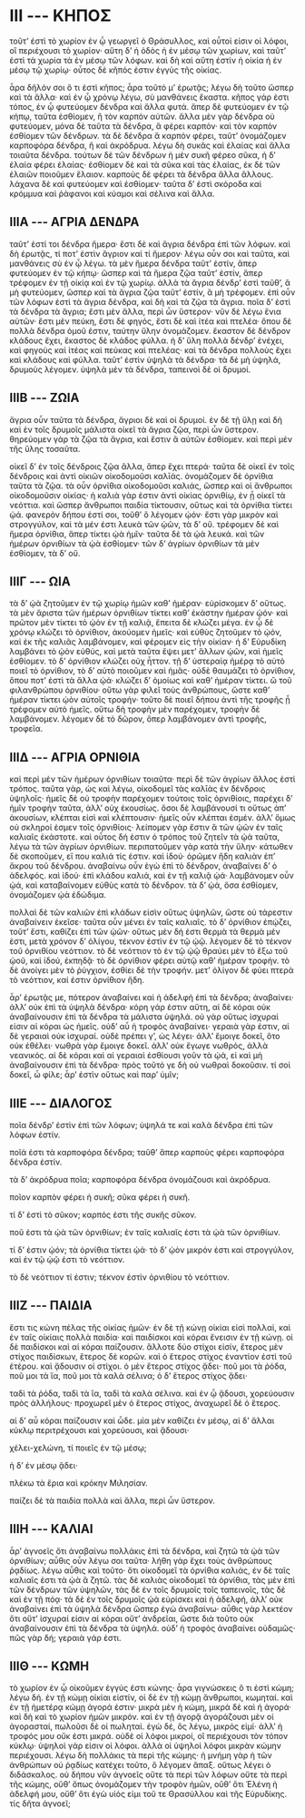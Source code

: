 
# III --- ΚΗΠΟΣ

τοῦτ’ ἐστὶ τὸ χωρίον ἐν ᾧ γεωργεῖ ὁ Θράσυλλος, καὶ οὗτοί εἰσιν οἱ λόφοι, οἳ περιέχουσι τὸ χωρίον· αὕτη δ’ ἡ ὁδὸς ἡ ἐν μέσῳ τῶν χωρίων, καὶ ταῦτ’ ἐστὶ  τὰ χωρία τὰ ἐν μέσῳ τῶν λόφων. καὶ δὴ καὶ αὕτη ἐστὶν ἡ οἰκία ἡ ἑν μέσῳ τῷ χωρίῳ· οὗτος δὲ κῆπός ἐστιν ἐγγὺς τῆς οἰκίας.

ἆρα δῆλόν σοι ὅ τι ἐστὶ κῆπος; ἆρα τοῦτό μ’ ἐρωτᾷς; λέγω δὴ τοῦτο ὥσπερ καὶ τὰ ἄλλα· καὶ ἐν ᾧ χρόνῳ λέγω, σὺ μανθάνεις ἕκαστα. κῆπος γάρ ἐστι τόπος, ἐν ᾧ φυτεύομεν δένδρα καὶ ἄλλα φυτά. ἅπερ δὲ φυτεύομεν ἐν τῷ κήπῳ, ταῦτα ἐσθίομεν, ἢ τὸν καρπὸν αὐτῶν. ἄλλα μὲν γὰρ δένδρα οὐ φυτεύομεν, μόνα δὲ ταῦτα τὰ δένδρα, ἃ φέρει καρπόν· καὶ τὸν καρπὸν ἐσθίομεν τῶν δένδρων. τὰ δὲ δένδρα ἃ καρπὸν φέρει, ταῦτ’ ὀνομάζομεν καρποφόρα δένδρα, ἢ καὶ ἀκρόδρυα. λέγω δὴ συκᾶς καὶ ἐλαίας καὶ ἄλλα τοιαῦτα δένδρα. τούτων δὲ τῶν δένδρων ἡ μὲν συκῆ φέρεο σῦκα, ἡ δ’ ἐλαία φέρει ἐλαίας· ἐσθίομεν δὲ καὶ τὰ σῦκα καὶ τὰς ἐλαίας, ἐκ δὲ τῶν ἐλαιῶν ποιοῦμεν ἔλαιον. καρποὺς δὲ φέρει τὰ δένδρα ἄλλα ἄλλους. λάχανα δὲ καὶ φυτεύομεν καὶ ἐσθίομεν· ταῦτα δ’ ἐστὶ σκόροδα καὶ κρόμμυα καὶ ῥάφανοι καὶ κύαμοι καὶ σέλινα καὶ ἄλλα.

## IIIΑ --- ΑΓΡΙΑ ΔΕΝΔΡΑ

ταῦτ’ ἐστί τοι δένδρα ἥμερα· ἔστι δὲ καὶ ἄγρια δένδρα ἐπὶ τῶν λόφων. καὶ δὴ ἐρωτᾷς, τί ποτ’ ἐστὶν ἄγριον καὶ τί ἥμερον· λέγω οὖν σοι καὶ ταῦτα, καὶ μανθάνεις σὺ ἐν ᾧ λέγω. τὰ μὲν ἥμερα δένδρα ταῦτ’ ἐστίν, ἅπερ φυτεύομεν ἐν τῷ κήπῳ· ὥσπερ καὶ τὰ ἥμερα ζῷα ταῦτ’ ἐστίν, ἅπερ τρέφομεν ἐν τῇ οἰκίᾳ καὶ ἐν τῷ χωρίῳ. ἀλλὰ τὰ ἄγρια δένδρ’ ἐστὶ ταῦθ’, ἃ μὴ φυτεύομεν, ὥσπερ καὶ τὰ ἄγρια ζῷα ταῦτ’ ἐστίν, ἃ μὴ τρέφομεν. ἐπὶ οὖν τῶν λόφων ἐστὶ τὰ ἄγρια δένδρα, καὶ δὴ καὶ τὰ ζῷα τὰ ἄγρια. ποῖα  δ’ ἐστὶ τὰ δένδρα τὰ ἄγρια; ἔστι μὲν ἄλλα, περὶ ὧν ὕστερον· νῦν δὲ λέγω ἔνια αὐτῶν· ἔστι μὲν πεύκη, ἔστι δὲ φηγός, ἔστι δὲ καὶ ἰτέα καὶ πτελέα· ὅπου δὲ πολλὰ δένδρα ὁμοῦ ἐστιν, ταύτην ὕλην ὀνομάζομεν. ἕκαστον δὲ δένδρον κλάδους ἔχει, ἕκαστος δὲ κλάδος φύλλα. ἡ δ’ ὕλη πολλὰ δένδρ’ ἐνέχει, καὶ φηγοὺς καὶ ἰτέας καὶ πεύκας καὶ πτελέας· καὶ τὰ δένδρα πολλοὺς ἔχει καὶ κλάδους καὶ φύλλα. ταῦτ’ ἐστὶν ὑψηλὰ τὰ δένδρα· τὰ δὲ μὴ ὑψηλά, δρυμοὺς λέγομεν. ὑψηλὰ μὲν τὰ δένδρα, ταπεινοὶ δὲ οἱ δρυμοί.

## IIIΒ --- ΖΩΙΑ

ἄγρια οὖν ταῦτα τὰ δένδρα, ἄγριοι δὲ καὶ οἱ δρυμοί. ἐν δὲ τῇ ὕλῃ καὶ δὴ καὶ ἐν τοῖς δρυμοῖς μάλιστα οἰκεῖ τὰ ἄγρια ζῷα, περὶ ὧν ὕστερον. θηρεύομεν γὰρ τὰ ζῷα τὰ ἄγρια, καὶ ἔστιν ἃ αὐτῶν ἐσθίομεν. καὶ περὶ μὲν τῆς ὕλης τοσαῦτα.

οἰκεῖ δ’ ἐν τοῖς δένδροις ζῷα ἄλλα, ἅπερ ἔχει πτερά· ταῦτα δὲ οἰκεῖ ἐν τοῖς δένδροις καὶ ἀντὶ οἰκιῶν οἰκοδομοῦσι καλῑάς. ὀνομάζομεν δὲ ὀρνίθια ταῦτα τὰ ζῷα. τὰ οὖν ὀρνίθια οἰκοδομοῦσι καλιάς, ὥσπερ καὶ οἱ ἄνθρωποι οἰκοδομοῦσιν οἰκίας· ἡ καλιὰ γὰρ ἐστιν ἀντὶ οἰκίας ὀρνιθίῳ, ἐν ᾗ οἰκεῖ τὰ νεόττια. καὶ ὥσπερ ἄνθρωποι παιδία τίκτουσιν, οὕτως καὶ τὰ ὀρνίθια τίκτει ᾠά. φανερὸν δήπου ἐστί σοι, τοῦθ’ ὃ λέγομεν ᾠόν· ἔστι γὰρ μικρὸν καὶ στρογγύλον, καὶ τὰ μέν ἐστι λευκὰ τῶν ᾠῶν, τὰ δ’ οὔ. τρέφομεν δὲ καὶ ἥμερα ὀρνίθια, ἅπερ τίκτει ᾠὰ ἡμῖν· ταῦτα δὲ τὰ ᾠὰ λευκά. καὶ τῶν ἡμέρων ὀρνιθίων τὰ ᾠὰ ἐσθίομεν· τῶν δ’ ἀγρίων ὀρνιθίων τὰ μὲν ἐσθίομεν, τὰ δ’ οὔ.

## IIIΓ --- ΩΙΑ

τὰ δ’ ᾠὰ ζητοῦμεν ἐν τῷ χωρίῳ ἡμῶν καθ’ ἡμέραν· εὑρίσκομεν δ’ οὕτως. τὰ μὲν ἄριστα τῶν ἡμέρων ὀρνιθίων τίκτει καθ’ ἑκάστην ἡμέραν ᾠόν· καὶ πρῶτον μὲν τίκτει τὸ ᾠὸν ἐν τῇ καλιᾷ, ἔπειτα δὲ κλώζει μέγα. ἐν ᾧ δὲ χρόνῳ κλώζει τὸ ὀρνίθιον, ἀκούομεν ἡμεῖς· καὶ εὐθὺς ζητοῦμεν τὸ ᾠόν, καὶ ἐκ τῆς καλιᾶς λαμβάνομεν, καὶ φέρομεν εἰς τὴν οἰκίαν· ἡ δ’ Εὐρυδίκη λαμβάνει τὸ ᾠὸν εὐθύς, καὶ μετὰ ταῦτα ἕψει μετ’ ἄλλων ᾠῶν, καὶ ἡμεῖς ἐσθίομεν. τὸ δ’ ὀρνίθιον κλώζει οὐχ ἧττον. τῇ δ’ ὑστεραίᾳ ἡμέρᾳ τὸ αὐτὸ ποιεῖ τὸ ὀρνίθιον, τὸ δ’ αὐτὸ ποιοῦμεν καὶ ἡμᾶς· οὐδὲ θαυμάζει τὸ ὀρνίθιον, ὅπου ποτ’ ἐστὶ τὰ ἄλλα ᾠά· κλώζει δ’ ὁμοίως καὶ καθ’ ἡμέραν τίκτει. ὢ τοῦ φιλανθρώπου ὀρνιθίου· οὕτω γὰρ φιλεῖ τοὺς ἀνθρώπους, ὥστε καθ’ ἡμέραν τίκτει ᾠὸν αὐτοῖς τροφήν· τοῦτο δὲ ποιεῖ δήπου ἀντὶ τῆς τροφῆς ᾗ τρέφομεν αὐτὸ ἡμεῖς. οὕτω δὴ τροφὴν μὲν παρέχομεν, τροφὴν δὲ λαμβάνομεν. λέγομεν δὲ τὸ δῶρον, ὅπερ λαμβάνομεν ἀντὶ τροφῆς, τροφεῖα.

## IIIΔ --- ΑΓΡΙΑ ΟΡΝΙΘΙΑ

καὶ περὶ μὲν τῶν ἡμέρων ὀρνιθίων τοιαῦτα· περὶ δὲ τῶν ἀγρίων ἄλλος ἐστὶ τρόπος. ταῦτα γὰρ, ὡς καὶ λέγω, οἰκοδομεῖ τὰς καλῑὰς ἐν δένδροις ὑψηλοῖς· ἡμεῖς δὲ οὐ τροφὴν παρέχομεν τούτοις τοῖς ὀρνιθίοις, παρέχει δ’ ἡμῖν τροφὴν ταῦτα, ἀλλ’ οὐχ ἑκουσίως. ὅσοι δὲ λαμβάνουσί τι οὕτως ἀπ’ ἀκουσίων, κλέπται εἰσὶ καὶ κλέπτουσιν· ἡμεῖς οὖν κλέπται ἐσμέν. ἀλλ’ ὅμως οὐ σκληροί ἐσμεν τοῖς ὀρνιθίοις· λείπομεν γὰρ  ἔστιν ἃ τῶν ᾠῶν ἐν ταῖς καλιαῖς ἑκάστοτε. καὶ οὗτος δή ἐστιν ὁ τρόπος τοῦ ζητεῖν τὰ ᾠὰ ταῦτα, λέγω τὰ τῶν ἀγρίων ὀρνιθίων. περιπατοῦμεν γὰρ κατὰ τὴν ὕλην· κάτωθεν δὲ σκοποῦμεν, εἴ που καλιά τίς ἐστιν. καὶ ἰδού· ὁρῶμεν ἤδη καλιὰν ἐπ’ ἄκρου τοῦ δένδρου. ἀναβαίνω οὖν ἐγὼ ἐπὶ τὸ δένδρον, ἀναβαίνει δ’ ὁ ἀδελφός. καὶ ἰδού· ἐπὶ κλάδου καλιά, καὶ ἐν τῇ καλιᾷ ᾠά· λαμβάνομεν οὖν ᾠά, καὶ καταβαίνομεν εὐθὺς κατὰ τὸ δένδρον. τὰ δ’ ᾠά, ὅσα ἐσθίομεν, ὀνομάζομεν ᾠὰ ἐδώδιμα.

πολλαὶ δὲ τῶν καλιῶν ἐπὶ κλάδων εἰσὶν οὕτως ὑψηλῶν, ὥστε οὐ τάρεστιν ἀναβαίνειν ἐκεῖσε· ταῦτα οὖν μένει ἐν ταῖς καλιαῖς. τὸ δ’ ὀρνίθιον ἐπῴζει, τοῦτ’ ἔστι, καθίζει ἐπὶ τῶν ᾠῶν· οὕτως μὲν δή ἐστι θερμὰ τὰ θερμὰ μέν ἐστι, μετὰ χρόνον δ’ ὀλίγου, τέκνον ἐστὶν ἐν τῷ ᾠῷ. λέγομεν δὲ τὸ τέκνον τοῦ ὀρνιθίου νεόττιον. τὸ δὲ νεόττιον τὸ ἐν τῷ ᾠῷ θραύει μὲν τὸ ἔξω τοῦ ᾠοῦ, καὶ ἰδού, ἐκπηδᾷ· τὸ δὲ ὀρνίθιον φέρει αὐτῷ καθ’ ἡμέραν τροφήν. τὸ δὲ ἀνοίγει μὲν τὸ ῥύγχιον, ἐσθίει δὲ τὴν τροφήν. μετ’ ὀλίγον δὲ φύει πτερὰ τὸ νεόττιον, καί ἐστιν ὀρνίθιον ἤδη.

ἆρ’ ἐρωτᾷς με, πότερον ἀναβαίνει καὶ ἡ ἀδελφὴ ἐπὶ τὰ δένδρα; ἀναβαίνει· ἀλλ’ οὐκ ἐπὶ τὰ ὑψηλὰ δένδρα· κόρη γάρ ἐστιν αὕτη, αἱ δὲ κόραι οὐκ ἀναβαίνουσιν ἐπὶ τὰ δένδρα τὰ μάλιστα ὑψηλά. οὐ γὰρ οὕτως ἰσχυραί εἰσιν αἱ κόραι ὡς ἡμεῖς. οὐδ’ αὖ ἡ τροφὸς ἀναβαίνει· γεραιὰ γὰρ ἐστιν, αἱ δὲ γεραιαὶ οὐκ ἰσχυραί. οὐδὲ πρέπει γ’, ὡς λέγει· ἀλλ’ ἔμοιγε δοκεῖ, ὅτο οὐκ ἐθέλει· νωθρὰ γὰρ ἔμοιγε δοκεῖ. ἀλλ’ οὐκ ἔγωγε νωθρός, ἀλλὰ νεανικός. αἱ δὲ κόραι καὶ αἱ γεραιαὶ ἐσθίουσι γοῦν τὰ ᾠά, εἰ καὶ μὴ ἀναβαίνουσιν ἐπὶ τὰ δένδρα· πρὸς τοῦτό γε δὴ οὐ νωθραὶ δοκοῦσιν. τί σοὶ δοκεῖ, ὦ φίλε; ἆρ’ ἐστὶν οὕτως καὶ παρ’ ὑμῖν;

## IIIΕ --- ΔΙΑΛΟΓΟΣ

ποῖα δένδρ’ ἐστὶν ἐπὶ τῶν λόφων; ὑψηλά τε καὶ καλὰ δένδρα ἐπὶ τῶν λόφων ἐστίν.

ποῖά ἐστι τὰ καρποφόρα δένδρα; ταῦθ’ ἅπερ καρποὺς φέρει καρποφόρα δένδρα ἐστίν.

τὰ δ’ ἀκρόδρυα ποῖα; καρποφόρα δένδρα ὀνομάζουσι καὶ ἀκρόδρυα.

ποῖον καρπὸν φέρει ἡ συκῆ; σῦκα φέρει ἡ συκῆ.

τί δ’ ἐστὶ τὸ σῦκον; καρπός ἐστι τῆς συκῆς σῦκον.

ποῦ ἐστι τὰ ᾠὰ τῶν ὀρνιθίων; ἐν ταῖς καλιαῖς ἐστι τὰ ᾠὰ τῶν ὀρνιθίων.

τί δ’ ἐστιν ᾠόν; τὰ ὀρνίθια τίκτει ᾠά· τὸ δ’ ᾠὸν μικρόν ἐστι καὶ στρογγύλον, καὶ ἐν τῷ ᾠῷ ἐστι τὸ νεόττιον.

τὸ δὲ νεόττιον τί ἐστιν; τέκνον ἐστὶν ὀρνιθίου τὸ νεόττιον.

## IIIΖ --- ΠΑΙΔΙΑ

ἔστι τις κώνη πέλας τῆς οἰκίας ἡμῶν· ἐν δὲ τῇ κώνῃ οἰκίαι εἰσὶ πολλαί, καὶ ἐν ταῖς οἰκίαις πολλὰ παιδία· καὶ παιδίσκοι καὶ κόραι ἔνεισιν ἐν τῇ κώνῃ. οἱ δὲ παιδίσκοι καὶ αἱ κόραι παίζουσιν. ἄλλοτε δύο στίχοι εἰσίν, ἕτερος μὲν στίχος παιδίσκων, ἕτερος δὲ κορῶν. καὶ ὁ ἕτερος στίχος ἐναντίον ἐστὶ τοῦ ἑτέρου. καὶ ᾄδουσιν οἱ στίχοι. ὁ μὲν ἕτερος στίχος ᾄδει· ποῦ μοι τὰ ῥόδα, ποῦ μοι τὰ ἴα, ποῦ μοι τὰ καλὰ σέλινα; ὁ δ’ ἕτερος στίχος ᾄδει·

ταδὶ τὰ ῥόδα, ταδὶ τὰ ἴα, ταδὶ τὰ καλὰ σέλινα. καὶ ἐν ᾧ ᾄδουσι, χορεύουσιν πρὸς ἀλλήλους· προχωρεῖ μὲν ὁ ἕτερος στίχος, ἀναχωρεῖ δὲ ὁ ἕτερος.

αἱ δ’ αὖ κόραι παίζουσιν καὶ ὧδε. μία μὲν καθίζει ἐν μέσῳ, αἱ δ’ ἄλλαι κύκλῳ περιτρέχουσι καὶ χορεύουσι, καὶ ᾄδουσι·

χέλει-χελώνη, τί ποιεῖς ἐν τῷ μέσῳ;

ἡ δ’ ἐν μέσῳ ᾄδει·

πλέκω τὰ ἔρια καὶ κρόκην Μιλησίαν.

παίζει δὲ τὰ παιδία πολλὰ καὶ ἄλλα, περὶ ὧν ὕστερον.

## IIIΗ --- ΚΑΛΙΑΙ

ἆρ’ ἀγνοεῖς ὅτι ἀναβαίνω πολλάκις ἐπὶ τὰ δένδρα, καὶ ζητῶ τὰ ᾠὰ τῶν ὀρνιθίων; αὖθις οὖν λέγω σοι ταῦτα· λήθη γὰρ ἔχει τοὺς ἀνθρώπους ῥᾳδίως. λέγω αὖθις καὶ τοῦτο· ὅτι οἰκοδομεῖ τὰ ὀρνίθια καλιάς, ἐν δὲ ταῖς καλιαῖς ἐστι τὰ ᾠὰ ἃ ζητῶ. τὰς δὲ καλιὰς οἰκοδομεῖ τὰ ὀρνίθια, τὰς μὲν ἐπὶ τῶν δένδρων τῶν ὑψηλῶν, τὰς δὲ ἐν τοῖς δρυμοῖς τοῖς ταπεινοῖς, τὰς δὲ καὶ ἐν τῇ πόᾳ· τὰ δὲ ἐν τοῖς δρυμοῖς ᾠὰ εὑρίσκει καὶ ἡ ἀδελφή, ἀλλ’ οὐκ ἀναβαίνει ἐπὶ τὰ ὑψηλὰ δένδρα ὥσπερ ἐγὼ ἀναβαίνω· αὖθις γὰρ λεκτέον ὅτι οὔτ’ ἰσχυραί εἰσιν αἱ κόραι οὔτ’ ἀνδρεῖαι, ὥστε διὰ τοῦτο οὐκ ἀναβαίνουσιν ἐπὶ τὰ δένδρα τὰ ὑψηλά. οὐδ’ ἡ τροφὸς ἀναβαίνει οὐδαμῶς· πῶς γὰρ δή; γεραιὰ γάρ ἐστι.

## IIIΘ --- ΚΩΜΗ

τὸ χωρίον ἐν ᾧ οἰκοῦμεν ἐγγύς ἐστι κώνης· ἆρα γιγνώσκεις ὅ τι ἐστὶ κώμη; λέγω δή. ἐν τῇ κώμῃ  οἰκίαι εἰστίν, οἱ δὲ ἐν τῇ κώμῃ ἄνθρωποι, κωμηταί. καὶ ἐν τῇ ἡμετέρᾳ κώμῃ ἀγορά ἐστιν· μικρὰ μὲν ἡ κώμη, μικρὰ δὲ καὶ ἡ ἀγορά· καὶ δὴ καὶ τὸ χωρίον ἡμῶν μικρόν. καὶ ἐν τῇ ἀγορᾷ ἀγοράζουσι μὲν οἱ ἀγορασταί, πωλοῦσι δὲ οἱ πωληταί. ἐγὼ δέ, ὃς λέγω, μικρός εἰμί· ἀλλ’ ἡ τροφός μου οὔκ ἐστι μικρά. οὐδὲ οἱ λόφοι μικροί, οἳ περιέχουσι τὸν τόπον κύκλῳ· ὑψηλοὶ γάρ εἰσιν οἱ λόφοι. ἀλλὰ οἱ ὑψηλοὶ λόφοι μικρὰν κώμην περιέχουσι. λέγω δὴ πολλάκις τὰ περὶ τῆς κώμης· ἡ μνήμη γὰρ ἡ τῶν ἀνθρώπων οὐ ῥᾳδίως κατέχει τοῦτο, ὃ λέγομεν ἅπαξ. οὕτως λέγει ὁ διδάσκαλος. οὐ δήπου νῦν ἀγνοεῖς οὔτε τὰ περὶ τῶν λόφων οὔτε τὰ περὶ τῆς κώμης, οὔθ’ ὅπως ὀνομάζομεν τὴν τροφὸν ἡμῶν, οὔθ’ ὅτι Ἑλένη ἡ ἀδελφή μου, οὔθ’ ὅτι ἐγὼ υἱός εἰμι τοῦ τε Θρασύλλου καὶ τῆς Εὐρυδίκης. τίς δῆτα ἀγνοεῖ;

